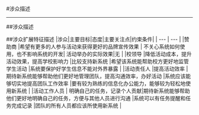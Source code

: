 #涉众描述

---

##涉众描述

##涉众扩展特征描述
|涉众|主要目标|态度|主要关注点|约束条件|
| --- | --- |
|赞助商 |希望有更多的人参与活动来获得更好的品牌宣传效果 | 不关心系统如何使用，也不影响系统的开发| 活动举办的实际效果|无 |
|校领导 |降低活动成本，提升活动效果，提高学校影响力 |比较支持新系统 |希望该系统能帮助校方更好地监管学生活动 |系统要保护好学生信息不能对外界暴露 |
|活动责任人 |提高活动效率 |期待新系统能够帮助他们更好地管理团队，提高沟通效率，办好活动 |系统应该能够切实地提高团队工作效率 |要有较为熟练的信息化办公能力，能够较为轻松地使用新系统 |
|活动工作人员 | 明确自己的任务，记录个人贡献|期待新系统能够帮助他们更好地明确自己的任务，方便与其他人员进行沟通 |系统可以有任务提醒和任务完成记录 |团队的所有人员都应该所使用新系统 |


